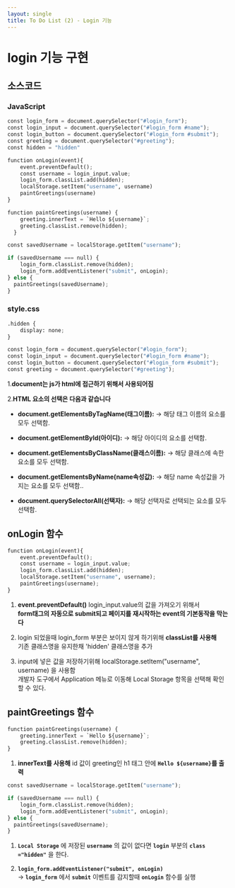 ```yaml
---
layout: single
title: To Do List (2) - Login 기능
---
```


# login 기능 구현 

## 소스코드 

### JavaScript


```python
const login_form = document.querySelector("#login_form");
const login_input = document.querySelector("#login_form #name");
const login_button = document.querySelector("#login_form #submit");
const greeting = document.querySelector("#greeting");
const hidden = "hidden"

function onLogin(event){
    event.preventDefault();
    const username = login_input.value;
    login_form.classList.add(hidden);
    localStorage.setItem("username", username)
    paintGreetings(username)
}

function paintGreetings(username) {
    greeting.innerText = `Hello ${username}`;
    greeting.classList.remove(hidden);
  }

const savedUsername = localStorage.getItem("username");

if (savedUsername === null) {
    login_form.classList.remove(hidden);
    login_form.addEventListener("submit", onLogin);
} else {
  paintGreetings(savedUsername);
}
```

### style.css


```python
.hidden {
    display: none;
}
```


```python
const login_form = document.querySelector("#login_form");
const login_input = document.querySelector("#login_form #name");
const login_button = document.querySelector("#login_form #submit");
const greeting = document.querySelector("#greeting");
```

1.**document는 js가 html에 접근하기 위해서 사용되어짐** 

2.**HTML 요소의 선택은 다음과 같습니다**

+ **document.getElementsByTagName(태그이름):**   -> 해당 태그 이름의 요소를 모두 선택함.

+ **document.getElementById(아이디):**    -> 해당 아이디의 요소를 선택함.

+ **document.getElementsByClassName(클래스이름):**   -> 해당 클래스에 속한 요소를 모두 선택함.

+ **document.getElementsByName(name속성값):**    -> 해당 name 속성값을 가지는 요소를 모두 선택함..

+ **document.querySelectorAll(선택자):**   -> 해당 선택자로 선택되는 요소를 모두 선택함.

## onLogin 함수 


```python
function onLogin(event){
    event.preventDefault();
    const username = login_input.value;
    login_form.classList.add(hidden);
    localStorage.setItem("username", username);
    paintGreetings(username);
}
```

1. **event.preventDefault()**
login_input.value의 값을 가져오기 위해서 <br>
**form태그의 자동으로 submit되고 페이지를 재시작하는 event의 기본동작을 막는다** <br>   
  
2. login 되었을때 login_form 부분은 보이지 않게 하기위해 **classList를 사용해** <br>
기존 클래스명을 유지한채 'hidden' 클래스명을 추가

3. input에 넣은 값을 저장하기위해 localStorage.setItem("username", username) 을 사용함 <br>
개발자 도구에서 Application 메뉴로 이동해 Local Storage 항목을 선택해 확인할 수 있다. 

## paintGreetings 함수 


```python
function paintGreetings(username) {
    greeting.innerText = `Hello ${username}`;
    greeting.classList.remove(hidden);
}
```

1. **innerText를 사용해** id 값이 greeting인 h1 태그 안에 **`Hello ${username}`를 출력** 


```python
const savedUsername = localStorage.getItem("username");

if (savedUsername === null) {
    login_form.classList.remove(hidden);
    login_form.addEventListener("submit", onLogin);
} else {
  paintGreetings(savedUsername);
}
```

1. **`Local Storage`** 에 저장된 **`username`** 의 값이 없다면 **`login`** 부분의 **`class ="hidden"`** 을 한다.

2. **`login_form.addEventListener("submit", onLogin)`** <br>
-> **`login_form`** 에서 **`submit`** 이벤트를 감지할때 **`onLogin`** 함수를 실행  
